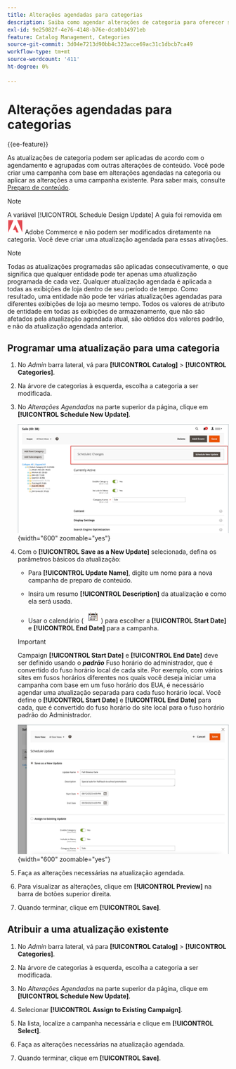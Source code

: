 ```yaml
---
title: Alterações agendadas para categorias
description: Saiba como agendar alterações de categoria para oferecer suporte a campanhas de marketing e promoções de loja.
exl-id: 9e25082f-4e76-4148-b76e-dca0b14971eb
feature: Catalog Management, Categories
source-git-commit: 3d04e7213d90bb4c323acce69ac31c1dbcb7ca49
workflow-type: tm+mt
source-wordcount: '411'
ht-degree: 0%

---
```


# Alterações agendadas para categorias

{{ee-feature}}

As atualizações de categoria podem ser aplicadas de acordo com o agendamento e agrupadas com outras alterações de conteúdo. Você pode criar uma campanha com base em alterações agendadas na categoria ou aplicar as alterações a uma campanha existente. Para saber mais, consulte [Preparo de conteúdo](../content-design/content-staging.md).

>[!NOTE]
>
>A variável [!UICONTROL Schedule Design Update] A guia foi removida em ![Adobe Commerce](../assets/adobe-logo.svg) Adobe Commerce e não podem ser modificados diretamente na categoria. Você deve criar uma atualização agendada para essas ativações.

>[!NOTE]
>
>Todas as atualizações programadas são aplicadas consecutivamente, o que significa que qualquer entidade pode ter apenas uma atualização programada de cada vez. Qualquer atualização agendada é aplicada a todas as exibições de loja dentro de seu período de tempo. Como resultado, uma entidade não pode ter várias atualizações agendadas para diferentes exibições de loja ao mesmo tempo. Todos os valores de atributo de entidade em todas as exibições de armazenamento, que não são afetados pela atualização agendada atual, são obtidos dos valores padrão, e não da atualização agendada anterior.

## Programar uma atualização para uma categoria

1. No _Admin_ barra lateral, vá para **[!UICONTROL Catalog]** > **[!UICONTROL Categories]**.

1. Na árvore de categorias à esquerda, escolha a categoria a ser modificada.

1. No _Alterações Agendadas_ na parte superior da página, clique em **[!UICONTROL Schedule New Update]**.

   ![Alterações Agendadas](./assets/category-scheduled-changes.png){width="600" zoomable="yes"}

1. Com o **[!UICONTROL Save as a New Update]** selecionada, defina os parâmetros básicos da atualização:

   - Para **[!UICONTROL Update Name]**, digite um nome para a nova campanha de preparo de conteúdo.

   - Insira um resumo **[!UICONTROL Description]** da atualização e como ela será usada.

   - Usar o calendário ( ![Ícone de calendário](../assets/icon-calendar.png) ) para escolher a **[!UICONTROL Start Date]** e **[!UICONTROL End Date]** para a campanha.

   >[!IMPORTANT]
   >
   >Campaign **[!UICONTROL Start Date]** e **[!UICONTROL End Date]** deve ser definido usando o **_padrão_** Fuso horário do administrador, que é convertido do fuso horário local de cada site. Por exemplo, com vários sites em fusos horários diferentes nos quais você deseja iniciar uma campanha com base em um fuso horário dos EUA, é necessário agendar uma atualização separada para cada fuso horário local. Você define o **[!UICONTROL Start Date]** e **[!UICONTROL End Date]** para cada, que é convertido do fuso horário do site local para o fuso horário padrão do Administrador.

   ![Alterações Agendadas](./assets/category-scheduled-changes-new-update.png){width="600" zoomable="yes"}

1. Faça as alterações necessárias na atualização agendada.

1. Para visualizar as alterações, clique em **[!UICONTROL Preview]** na barra de botões superior direita.

1. Quando terminar, clique em **[!UICONTROL Save]**.

## Atribuir a uma atualização existente

1. No _Admin_ barra lateral, vá para **[!UICONTROL Catalog]** > **[!UICONTROL Categories]**.

1. Na árvore de categorias à esquerda, escolha a categoria a ser modificada.

1. No _Alterações Agendadas_ na parte superior da página, clique em **[!UICONTROL Schedule New Update]**.

1. Selecionar **[!UICONTROL Assign to Existing Campaign]**.

1. Na lista, localize a campanha necessária e clique em **[!UICONTROL Select]**.

1. Faça as alterações necessárias na atualização agendada.

1. Quando terminar, clique em **[!UICONTROL Save]**.
